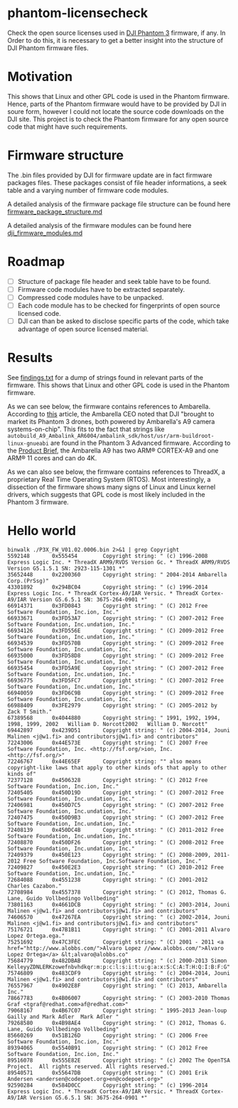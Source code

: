 # phantom-licensecheck

Check the open source licenses used in [DJI Phantom 3](http://www.dji.com/product/phantom-3/download) firmware, if any. In Order to do this, it is necessary to get a better insight into the structure of DJI Phantom firmware files.

# Motivation

This shows that Linux and other GPL code is used in the Phantom firmware. Hence, parts of the Phantom firmware would have to be provided by DJI in soure form, however I could not locate the source code downloads on the DJI site. This project is to check the Phantom firmware for any open source code that might have such requirements.

# Firmware structure

The .bin files provided by DJI for firmware update are in fact firmware packages files. These packages consist of file header informations, a seek table and a varying number of firmware code modules.

A detailed analysis of the firmware package file structure can be found here [firmware_package_structure.md](firmware_package_structure.md)

A detailed analysis of the firmware modules can be found here [dji_firmware_modules.md](https://github.com/probonopd/phantom-licensecheck/dji_firmware_modules.md)

# Roadmap

- [ ] Structure of package file header and seek table have to be found.
- [ ] Firmware code modules have to be extracted separately.
- [ ] Compressed code modules have to be unpacked.
- [ ] Each code module has to be checked for fingerprints of open source licensed code.
- [ ] DJI can than be asked to disclose specific parts of the code, which take advantage of open source licensed material.

# Results

See [findings.txt](https://github.com/probonopd/phantom-licensecheck/releases/download/travis/findings.txt) for a dump of strings found in relevant parts of the firmware. This shows that Linux and other GPL code is used in the Phantom firmware.

As we can see below, the firmware contains references to Ambarella. According to [this](ttp://www.investopedia.com/stock-analysis/061115/4-things-ambarella-management-wants-you-know-amba.aspx) article, the Ambarella CEO noted that DJI "brought to market its Phantom 3 drones, both powered by Ambarella's A9 camera systems-on-chip". This fits to the fact that strings like `autobuild_A9_Ambalink_AR6004/ambalink_sdk/host/usr/arm-buildroot-linux-gnueabi` are found in the Phantom 3 Advanced firmware. According to the [Product Brief](http://www.ambarella.com/uploads/docs/A9%20Product%20Brief.pdf), the Ambarella A9 has two ARM® CORTEX-A9 and one ARM® 11 cores and can do 4K.

As we can also see below, the firmware contains references to ThreadX, a proprietary Real Time Operating System (RTOS). Most interestingly, a dissection of the firmware shows many signs of Linux and Linux kernel drivers, which suggests that GPL code is most likely included in the Phantom 3 firmware.

# Hello world

```
binwalk ./P3X_FW_V01.02.0006.bin 2>&1 | grep Copyright
5592148       0x555454        Copyright string: " (c) 1996-2008 Express Logic Inc. * ThreadX ARM9/RVDS Version Gc. * ThreadX ARM9/RVDS Version G5.1.5.1 SN: 2923-115-1301 *"
35652448      0x2200360       Copyright string: " 2004-2014 Ambarella Corp.(PrSsg)"
43301892      0x294BC04       Copyright string: " (c) 1996-2014 Express Logic Inc. * ThreadX Cortex-A9/IAR Versic. * ThreadX Cortex-A9/IAR Version G5.6.5.1 SN: 3675-264-0901 *"
66914371      0x3FD0843       Copyright string: " (C) 2012 Free Software Foundation, Inc.ion, Inc."
66933671      0x3FD53A7       Copyright string: " (C) 2007-2012 Free Software Foundation, Inc.undation, Inc."
66934126      0x3FD556E       Copyright string: " (C) 2009-2012 Free Software Foundation, Inc.undation, Inc."
66934539      0x3FD570B       Copyright string: " (C) 2009-2012 Free Software Foundation, Inc.undation, Inc."
66935000      0x3FD58D8       Copyright string: " (C) 2009-2012 Free Software Foundation, Inc.undation, Inc."
66935454      0x3FD5A9E       Copyright string: " (C) 2007-2012 Free Software Foundation, Inc.undation, Inc."
66936775      0x3FD5FC7       Copyright string: " (C) 2007-2012 Free Software Foundation, Inc.undation, Inc."
66940059      0x3FD6C9B       Copyright string: " (C) 2009-2012 Free Software Foundation, Inc.undation, Inc."
66988409      0x3FE2979       Copyright string: " (C) 2005-2012 by Zack T Smith."
67389568      0x4044880       Copyright string: " 1991, 1992, 1994, 1998, 1999, 2002   William D. Norcott2002   William D. Norcott"
69442897      0x4239D51       Copyright string: " (c) 2004-2014, Jouni Malinen <j@w1.fi> and contributorsj@w1.fi> and contributors"
72243006      0x44E573E       Copyright string: " (C) 2007 Free Software Foundation, Inc. <http://fsf.org/>ion, Inc. <http://fsf.org/>"
72246767      0x44E65EF       Copyright string: "" also means copyright-like laws that apply to other kinds ofs that apply to other kinds of"
72377128      0x4506328       Copyright string: " (C) 2012 Free Software Foundation, Inc.ion, Inc."
72405405      0x450D19D       Copyright string: " (C) 2007-2012 Free Software Foundation, Inc.undation, Inc."
72406981      0x450D7C5       Copyright string: " (C) 2007-2012 Free Software Foundation, Inc.undation, Inc."
72407475      0x450D9B3       Copyright string: " (C) 2007-2012 Free Software Foundation, Inc.undation, Inc."
72408139      0x450DC4B       Copyright string: " (C) 2011-2012 Free Software Foundation, Inc.undation, Inc."
72408870      0x450DF26       Copyright string: " (C) 2008-2012 Free Software Foundation, Inc.undation, Inc."
72409379      0x450E123       Copyright string: " (C) 2008-2009, 2011-2012 Free Software Foundation, Inc.Software Foundation, Inc."
72409827      0x450E2E3       Copyright string: " (C) 2010-2012 Free Software Foundation, Inc.undation, Inc."
72684088      0x4551238       Copyright string: " (C) 2001-2012 Charles Cazabon."
72708984      0x4557378       Copyright string: " (C) 2012, Thomas G. Lane, Guido Vollbedingo Vollbeding"
73801163      0x4661DCB       Copyright string: " (c) 2003-2014, Jouni Malinen <j@w1.fi> and contributorsj@w1.fi> and contributors"
74606570      0x47267EA       Copyright string: " (c) 2002-2014, Jouni Malinen <j@w1.fi> and contributorsj@w1.fi> and contributors"
75176721      0x47B1B11       Copyright string: " (C) 2001-2011 Alvaro Lopez Ortega.ega."
75251692      0x47C3FEC       Copyright string: " (C) 2001 - 2011 <a href="http://www.alobbs.com/">Alvaro Lopez //www.alobbs.com/">Alvaro Lopez Ortega</a> &lt;alvaro@alobbs.co"
75684779      0x482DBAB       Copyright string: " (c) 2000-2013 Simon KelleyyZDNLERKzowefnbvhdkqr:m:p:c:l:s:i:t:u:g:a:x:S:C:A:T:H:Q:I:B:F:G"
75746809      0x483CDF9       Copyright string: " (c) 2004-2014, Jouni Malinen <j@w1.fi> and contributorsj@w1.fi> and contributors"
76557967      0x4902E8F       Copyright string: " (C) 2013, Ambarella Inc."
78667783      0x4B06007       Copyright string: " (C) 2003-2010 Thomas Graf <tgraf@redhat.com>af@redhat.com>"
79068167      0x4B67C07       Copyright string: " 1995-2013 Jean-loup Gailly and Mark Adler  Mark Adler "
79268580      0x4B98AE4       Copyright string: " (C) 2012, Thomas G. Lane, Guido Vollbedingo Vollbeding"
85660269      0x51B126D       Copyright string: " (C) 2006 Free Software Foundation, Inc.ion, Inc."
89394065      0x5540B91       Copyright string: " (C) 2012 Free Software Foundation, Inc.ion, Inc."
89516078      0x555E82E       Copyright string: " (c) 2002 The OpenTSA Project.  All rights reserved. All rights reserved."
89540571      0x55647DB       Copyright string: " (C) 2001 Erik Andersen <andersen@codepoet.org>en@codepoet.org>"
92590284      0x584D0CC       Copyright string: " (c) 1996-2014 Express Logic Inc. * ThreadX Cortex-A9/IAR Versic. * ThreadX Cortex-A9/IAR Version G5.6.5.1 SN: 3675-264-0901 *"
```

